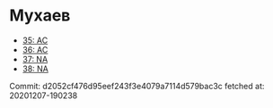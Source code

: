 # Мухаев
- [35: AC](35.md)
- [36: AC](36.md)
- [37: NA](37.md)
- [38: NA](38.md)

Commit: d2052cf476d95eef243f3e4079a7114d579bac3c
 fetched at: 20201207-190238
